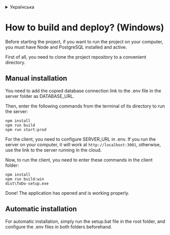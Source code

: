 <details><summary>Українська</summary><pre>

- Інструкція по запуску на Windows

Перед запуском проекту, якщо ви хочете запустити проект на своєму комп'ютері - ви повинні мати Node.js та PostgreSQL встановленим та активними.
Перш за все, необхідно клонувати репозиторій у зручну директорію.

- Ручна установка

Вам потрібно додати скопійоване посилання на підключення до бази даних до файлу .env в папці сервера як DATABASE_URL.
Потім введіть наступні команди з терміналу його каталогу, щоб запустити сервер:
```
npm install
npm run build
npm run start:prod
```

Для клієнта потрібно налаштувати SERVER_URL в .env. Якщо ви запускаєте сервер на своєму комп'ютері, він буде працювати за адресою ``http://localhost:3001``, в іншому випадку використовуйте посилання на сервер, що працює в хмарі.
Тепер, щоб запустити клієнт, потрібно ввести ці команди в папці клієнта:
```
npm install
npm run build:win
dist\ToDo-setup.exe
```
Готово! Програма відкрилася та працює належним чином.

- Автоматична установка

Для автоматичного встановлення просто запустіть файл setup.bat у кореневій папці та попередньо налаштуйте файли .env в обох папках.
</pre></details>

# How to build and deploy? (Windows)

Before starting the project, if you want to run the project on your computer, you must have Node and PostgreSQL installed and active.

First of all, you need to clone the project repository to a convenient directory.

## Manual installation

You need to add the copied database connection link to the .env file in the server folder as DATABASE_URL.

Then, enter the following commands from the terminal of its directory to run the server:
```
npm install
npm run build
npm run start:prod
```

For the client, you need to configure SERVER_URL in .env. If you run the server on your computer, it will work at ``http://localhost:3001``, otherwise, use the link to the server running in the cloud.

Now, to run the client, you need to enter these commands in the client folder:
```
npm install
npm run build:win
dist\ToDo-setup.exe
```
Done! The application has opened and is working properly.

## Automatic installation
For automatic installation, simply run the setup.bat file in the root folder, and configure the .env files in both folders beforehand.
